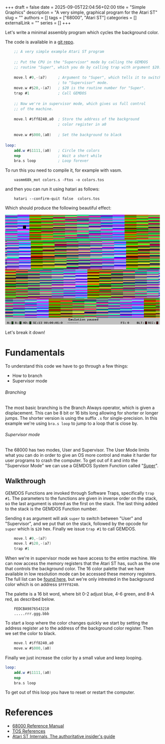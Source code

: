 +++ 
draft = false
date = 2025-09-05T22:04:56+02:00
title = "Simple Graphics"
description = "A very simple, graphical program for the Atari ST"
slug = ""
authors = []
tags = ["68000", "Atari ST"]
categories = []
externalLink = ""
series = []
+++

Let's write a minimal assembly program which cycles the background color. 

The code is available in a [git repo](https://github.com/cybermats/atarist-tutorial/tree/main/part01).



``` nasm
	;; A very simple example Atari ST program

	;; Put the CPU in the "Supervisor" mode by calling the GEMDOS
	;; routine "Super", which you do by calling trap with argument $20.
	
	move.l #0,-(a7)		; Argument to "Super", which tells it to switch 
		                ; to "Supervisor" mode.
	move.w #$20,-(a7)	; $20 is the routine number for "Super".
	trap #1 		    ; Call GEMDOS

	;; Now we're in supervisor mode, which gives us full control
	;; of the machine.
				
	move.l #$ff8240,a0	; Store the address of the background
				        ; color register in a0

	move.w #$000,(a0) 	; Set the background to black

loop:
	add.w #$1111,(a0) 	; Circle the colors
	nop 			    ; Wait a short while
	bra.s loop 		    ; Loop forever
```

To run this you need to compile it, for example with vasm.

```shell
	vasmm68k_mot colors.s -Ftos -o colors.tos
```

and then you can run it using hatari as follows:

```shell
	hatari --confirm-quit false  colors.tos
```

Which should produce the following beautiful effect:

![Screenshot](screenshot.png "Screen shot from Hatari")



Let's break it down!

# Fundamentals #

To understand this code we have to go through a few things:

* How to branch
* Supervisor mode

###### Branching ######
The most basic branching is the Branch Always operator, which is given
a displacement. This can be 8 bit or 16 bits long allowing for shorter
or longer jumps. The shorter version is using the suffix `.s` for
single-precision. In this example we're using `bra.s loop` to jump to
a loop that is close by.

###### Supervisor mode ######

The 68000 has two modes, User and Supervisor. The User Mode limits
what you can do in order to give an OS more control and make it harder
for user programs to crash the computer. To get out of it and into the
"Supervisor Mode" we can use a GEMDOS System Function called
"[Super](https://freemint.github.io/tos.hyp/en/gemdos_system.html#Super)".

## Walkthrough ##


GEMDOS Functions are invoked through Software Traps, specifically
`trap #1`. The parameters to the functions are given in inverse order
on the stack, so the last argument is stored as the first on the
stack. The last thing added to the stack is the GEMDOS Function
number.

Sending `0` as argument will ask `super` to switch between "User" and
"Supervisor", and we put that on the stack, followed by the opcode for
`super` which is `$20` hex. Finally we issue `trap #1` to call GEMDOS.


``` nasm
	move.l #0,-(a7)
	move.l #$20,-(a7)
	trap #1
```

When we're in supervisor mode we have access to the entire machine. We
can now access the memory registers that the Atari ST has, such as the
one that controls the background color. The 16 color palette that we
have available in low resolution mode can be accessed these memory
registers. The full list can be [found
here](https://temlib.org/AtariForumWiki/index.php/IDE,_Memory_control_%26_video),
but we're only intrested in the background color which is on address `$FFFF8240`.

The palette is a 16 bit word, where bit 0-2 adjust blue, 4-6 green, and 8-A red, as described below.

```
	FEDCBA9876543210
	.....rrr.ggg.bbb
```

To start a loop where the color changes quickly we start by setting
the address register `a0` to the address of the background color
register. Then we set the color to black.

``` nasm
	move.l #$ff8240,a0
	move.w #$000,(a0)
```

Finally we just increase the color by a small value and keep looping.

``` nasm
loop:
	add.w #$1111,(a0)
	nop 			 
	bra.s loop 		 
```

To get out of this loop you have to reset or restart the computer.

# References #
* [68000 Reference Manual](https://www.nxp.com/docs/en/reference-manual/M68000PRM.pdf)
* [TOS References](https://freemint.github.io/tos.hyp/en/tos_about.html)
* [Atari ST Internals, The authoritative insider's guide](https://www.synacktiv.com/ressources/Atari-ST-Internals.pdf)
